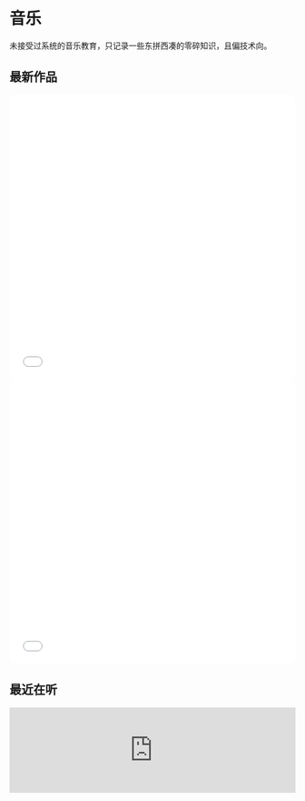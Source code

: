 # 音乐

未接受过系统的音乐教育，只记录一些东拼西凑的零碎知识，且偏技术向。

## 最新作品

<iframe src="//player.bilibili.com/player.html?isOutside=true&aid=113657602117520&bvid=BV13pqfYXEyu&cid=27361084401&p=1&autoplay=0" scrolling="no" border="0" frameborder="no" framespacing="0" allowfullscreen="true" height="500" style="width:100%;max-width:900px;overflow:hidden;border-radius:10px;"></iframe>

<iframe src="//player.bilibili.com/player.html?aid=446392680&bvid=BV1uj411d7PW&cid=1212876698&p=1&autoplay=0" scrolling="no" border="0" frameborder="0" framespacing="0" allowfullscreen="true" height="500" style="width:100%;max-width:900px;overflow:hidden;border-radius:10px;"></iframe>

## 最近在听

<iframe allow="autoplay *; encrypted-media *;" frameborder="0" height="150" style="width:100%;max-width:660px;overflow:hidden;background:transparent;" sandbox="allow-forms allow-popups allow-same-origin allow-scripts allow-storage-access-by-user-activation allow-top-navigation-by-user-activation" src="https://embed.music.apple.com/cn/album/%E6%9C%89%E6%84%8F%E6%80%9D%E5%90%97-live/1353728382?i=1353728561&l=en-GB"></iframe>